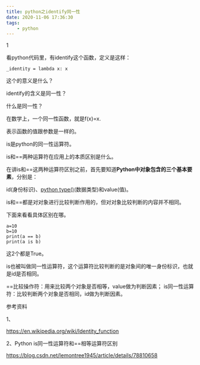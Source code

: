 ```yaml
---
title: python之identify同一性
date: 2020-11-06 17:36:30
tags:
	- python
---
```


1

看python代码里，有identify这个函数，定义是这样：

```
_identity = lambda x: x
```

这个的意义是什么？

identify的含义是同一性？

什么是同一性？

在数学上，一个同一性函数，就是f(x)=x.

表示函数的值跟参数是一样的。



is是python的同一性运算符。

is和==两种运算符在应用上的本质区别是什么。



在讲is和==这两种运算符区别之前，首先要知道**Python中对象包含的三个基本要素**，分别是：

id(身份标识)、[python type()](http://www.iplaypy.com/jichu/type.html)(数据类型)和value(值)。

is和==都是对对象进行比较判断作用的，但对对象比较判断的内容并不相同。

下面来看看具体区别在哪。

```
a=10
b=10
print(a == b)
print(a is b)
```

这2个都是True。

is也被叫做同一性运算符，这个运算符比较判断的是对象间的唯一身份标识，也就是id是否相同。



==比较操作符：用来比较两个对象是否相等，value做为判断因素；
is同一性运算符：比较判断两个对象是否相同，id做为判断因素。



参考资料

1、

https://en.wikipedia.org/wiki/Identity_function

2、Python is同一性运算符和==相等运算符区别

https://blog.csdn.net/lemontree1945/article/details/78810658
